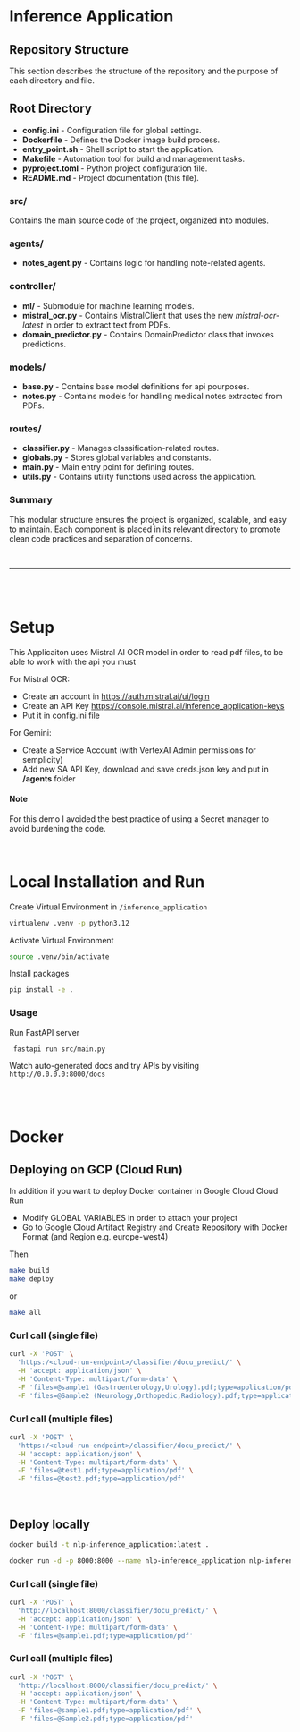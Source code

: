 # Inference Application

## Repository Structure

This section describes the structure of the repository and the purpose of each directory and file.

## Root Directory
* **config.ini** - Configuration file for global settings.
* **Dockerfile** - Defines the Docker image build process.
* **entry_point.sh** - Shell script to start the application.
* **Makefile** - Automation tool for build and management tasks.
* **pyproject.toml** - Python project configuration file.
* **README.md** - Project documentation (this file).

### src/

Contains the main source code of the project, organized into modules.

### agents/
* **notes_agent.py** - Contains logic for handling note-related agents.

### controller/

* **ml/** - Submodule for machine learning models.
* **mistral_ocr.py** - Contains MistralClient that uses the new *mistral-ocr-latest* in order to extract text from PDFs.
* **domain_predictor.py** - Contains DomainPredictor class that invokes predictions.

### models/
* **base.py** - Contains base model definitions for api pourposes.
* **notes.py** - Contains models for handling medical notes extracted from PDFs.

### routes/
* **classifier.py** - Manages classification-related routes.
* **globals.py** - Stores global variables and constants.
* **main.py** - Main entry point for defining routes.
* **utils.py** - Contains utility functions used across the application.

### Summary

This modular structure ensures the project is organized, scalable, and easy to maintain. Each component is placed in its relevant directory to promote clean code practices and separation of concerns.

<br>

---

<br><br>

# Setup
This Applicaiton uses Mistral AI OCR model in order to read pdf files, to be able to work with the api you must

For Mistral OCR:
* Create an account in https://auth.mistral.ai/ui/login
* Create an API Key https://console.mistral.ai/inference_application-keys
* Put it in config.ini file

For Gemini:
* Create a Service Account (with VertexAI Admin permissions for semplicity)
* Add new SA API Key, download and save creds.json key and put in **/agents** folder

#### Note
For this demo I avoided the best practice of using a Secret manager to avoid burdening the code.

<br>

# Local Installation and Run
Create Virtual Environment in `/inference_application`
```bash
virtualenv .venv -p python3.12
```
Activate Virtual Environment
```bash
source .venv/bin/activate
```
Install packages
```bash
pip install -e .
```
### Usage
Run FastAPI server
```bash
 fastapi run src/main.py
```

Watch auto-generated docs and try APIs by visiting `http://0.0.0.0:8000/docs`

<br><br>

# Docker
## Deploying on GCP (Cloud Run)

In addition if you want to deploy Docker container in Google Cloud Cloud Run
* Modify GLOBAL VARIABLES in order to attach your project
* Go to Google Cloud Artifact Registry and Create Repository with Docker Format (and Region e.g. europe-west4)

Then

``` bash
make build
make deploy
```
or

``` bash
make all
```

### Curl call (single file)
```bash
curl -X 'POST' \
  'https:/<cloud-run-endpoint>/classifier/docu_predict/' \
  -H 'accept: application/json' \
  -H 'Content-Type: multipart/form-data' \
  -F 'files=@sample1 (Gastroenterology,Urology).pdf;type=application/pdf' \
  -F 'files=@Sample2 (Neurology,Orthopedic,Radiology).pdf;type=application/pdf'
  ```
### Curl call (multiple files)
```bash
curl -X 'POST' \
  'https:/<cloud-run-endpoint>/classifier/docu_predict/' \
  -H 'accept: application/json' \
  -H 'Content-Type: multipart/form-data' \
  -F 'files=@test1.pdf;type=application/pdf' \
  -F 'files=@test2.pdf;type=application/pdf'
  ```
<br>

## Deploy locally

``` bash
docker build -t nlp-inference_application:latest .
```


``` bash
docker run -d -p 8000:8000 --name nlp-inference_application nlp-inference_application:latest
```

### Curl call (single file)
```bash
curl -X 'POST' \
  'http://localhost:8000/classifier/docu_predict/' \
  -H 'accept: application/json' \
  -H 'Content-Type: multipart/form-data' \
  -F 'files=@sample1.pdf;type=application/pdf'
  ```

### Curl call (multiple files)
```bash
curl -X 'POST' \
  'http://localhost:8000/classifier/docu_predict/' \
  -H 'accept: application/json' \
  -H 'Content-Type: multipart/form-data' \
  -F 'files=@sample1.pdf;type=application/pdf' \
  -F 'files=@Sample2.pdf;type=application/pdf'
  ```